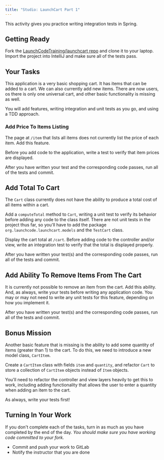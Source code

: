 ```yaml
---
title: "Studio: LaunchCart Part 1"
---
```


This activity gives you practice writing integration tests in Spring.

## Getting Ready

Fork the [LaunchCodeTraining/launchcart repo](https://gitlab.com/LaunchCodeTraining/launchcart) and clone it to your laptop. Import the project into IntelliJ and make sure all of the tests pass.

## Your Tasks

This application is a very basic shopping cart. It has items that can be added to a cart. We can also currently add new items. There are now users, os there is only one universal cart, and other basic functionality is missing as well.

You will add features, writing integration and unit tests as you go, and using a TDD approach.

### Add Price To Items Listing

The page at `/item` that lists all items does not currently list the price of each item. Add this feature.

Before you add code to the application, write a test to verify that item prices are displayed.

After you have written your test and the corresponding code passes, run all of the tests and commit.

## Add Total To Cart

The `Cart` class currently does not have the ability to produce a total cost of all items within a cart. 

Add a `computeTotal` method to `Cart`, writing a unit test to verify its behavior before adding any code to the class itself. There are not unit tests in the project thus far, so you'll have to add the package `org.launchcode.launchcart.models` and the `TestCart` class.

Display the cart total at `/cart`. Before adding code to the controller and/or view, write an integration test to verify that the total is displayed properly.

After you have written your test(s) and the corresponding code passes, run all of the tests and commit.

## Add Ability To Remove Items From The Cart

It is currently not possible to remove an item from the cart. Add this ability. And, as always, write your tests before writing any application code. You may or may not need to write any unit tests for this feature, depending on how you implement it.

After you have written your test(s) and the corresponding code passes, run all of the tests and commit.

## Bonus Mission

Another basic feature that is missing is the ability to add some quantity of items (greater than 1) to the cart. To do this, we need to introduce a new model class, `CartItem`.

Create a `CartItem` class with fields `item` and `quantity`, and refactor `Cart` to store a collection of `CartItem` objects instead of `Item` objects.

You'll need to refactor the controller and view layers heavily to get this to work, including adding functionality that allows the user to enter a quantity when adding an item to the cart.

As always, write your tests first!

## Turning In Your Work

If you don't complete each of the tasks, turn in as much as you have completed by the end of the day. *You should make sure you have working code committed to your fork.*

- Commit and push your work to GitLab
- Notify the instructor that you are done